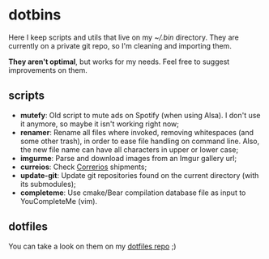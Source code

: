 dotbins
=======

Here I keep scripts and utils that live on my *~/.bin* directory. They are currently on a private git repo, so I'm cleaning and importing them.

**They aren't optimal**, but works for my needs. Feel free to suggest improvements on them.

scripts
--------
* **mutefy**: Old script to mute ads on Spotify (when using Alsa). I don't use it anymore, so maybe it isn't working right now;
* **renamer**: Rename all files where invoked, removing whitespaces (and some other trash), in order to ease file handling on command line. Also, the new file name can have all characters in upper or lower case;
* **imgurme**: Parse and download images from an Imgur gallery url;
* **curreios**: Check [Correrios](http://websro.correios.com.br/sro_bin/txect01$.startup?P_LINGUA=001&P_TIPO=001) shipments;
* **update-git**: Update git repositories found on the current directory (with its submodules);
* **completeme**: Use cmake/Bear compilation database file as input to YouCompleteMe (vim).

dotfiles
--------
You can take a look on them on my [dotfiles repo](https://github.com/rodrigogolive/dotfiles) ;)
